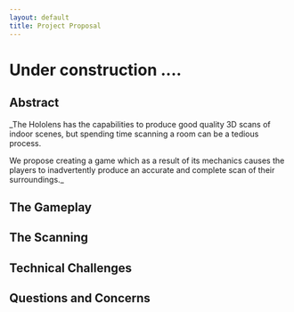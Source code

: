 ```yaml
---
layout: default
title: Project Proposal
---
```


# Under construction ....

## Abstract

_The Hololens has the capabilities to produce good quality 3D scans of indoor scenes, but spending time scanning a room can be a tedious process.

We propose creating a game which as a result of its mechanics causes the players to inadvertently produce an accurate and complete scan of their surroundings._

## The Gameplay

## The Scanning

## Technical Challenges

## Questions and Concerns
